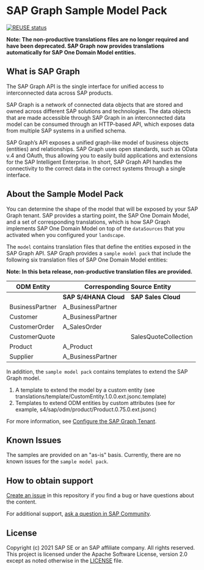 # SAP Graph Sample Model Pack

[![REUSE status](https://api.reuse.software/badge/github.com/SAP-samples/graph-sample-model-pack)](https://api.reuse.software/info/github.com/SAP-samples/graph-sample-model-pack)

**Note: The non-productive translations files are no longer required and have been deprecated. SAP Graph now provides translations automatically for SAP One Domain Model entities.**

## What is SAP Graph

The SAP Graph API is the single interface for unified access to interconnected data across SAP products.

SAP Graph is a network of connected data objects that are stored and owned across different SAP solutions and technologies. The data objects that are made accessible through SAP Graph in an interconnected data model can be consumed through an HTTP-based API, which exposes data from multiple SAP systems in a unified schema.

SAP Graph’s API exposes a unified graph-like model of business objects (entities) and relationships. SAP Graph uses open standards, such as OData v.4 and OAuth, thus allowing you to easily build applications and extensions for the SAP Intelligent Enterprise. In short, SAP Graph API handles the connectivity to the correct data in the correct systems through a single interface.

## About the Sample Model Pack

You can determine the shape of the model that will be exposed by your SAP Graph tenant. SAP provides a starting point, the SAP One Domain Model, and a set of corresponding translations, which is how SAP Graph implements SAP One Domain Model on top of the `dataSources` that you activated when you configured your `landscape`.

The `model` contains translation files that define the entities exposed in the SAP Graph API. SAP Graph provides a `sample model pack` that include the following six translation files of SAP One Domain Model entities:

**Note: In this beta release, non-productive translation files are provided.**

<table>
  <thead>
    <tr>
      <th>ODM Entity</th>
      <th colspan="2">Corresponding Source Entity</th>
    </tr>
  </thead>
  <tbody>
    <tr>
      <td></td>
      <td><b>SAP S/4HANA Cloud<b></td>
      <td><b>SAP Sales Cloud</b></td>
    </tr>
    <tr>
      <td>BusinessPartner</td>
      <td>A_BusinessPartner</td>
      <td></td>
    </tr>
    <tr>
      <td>Customer</td>
      <td>A_BusinessPartner</td>
      <td></td>
    </tr>
    <tr>
      <td>CustomerOrder</td>
      <td>A_SalesOrder</td>
      <td></td>
    </tr>
    <tr>
      <td>CustomerQuote</td>
      <td></td>
      <td>SalesQuoteCollection</td>
    </tr>
    <tr>
      <td>Product</td>
      <td>A_Product</td>
      <td></td>
    </tr>
    <tr>
      <td>Supplier</td>
      <td>A_BusinessPartner</td>
      <td></td>
    </tr>
  </tbody>
</table>

In addition, the `sample model pack` contains templates to extend the SAP Graph model. 

1. A template to extend the model by a custom entity (see translations/template/CustomEntity.1.0.0.ext.jsonc.template)
2. Templates to extend ODM entities by custom attributes (see for example, s4/sap/odm/product/Product.0.75.0.ext.jsonc)

For more information, see [Configure the SAP Graph Tenant](https://explore.graph.sap/docs/beta/configure/configure-graph).

## Known Issues

The samples are provided on an "as-is" basis. Currently, there are no known issues for the `sample model pack`.

## How to obtain support

[Create an issue](https://github.com/SAP-samples/graph-sample-model-pack/issues) in this repository if you find a bug or have questions about the content.

For additional support, [ask a question in SAP Community](https://answers.sap.com/questions/ask.html).

## License

Copyright (c) 2021 SAP SE or an SAP affiliate company. All rights reserved. This project is licensed under the Apache Software License, version 2.0 except as noted otherwise in the [LICENSE](LICENSES/Apache-2.0.txt) file.
